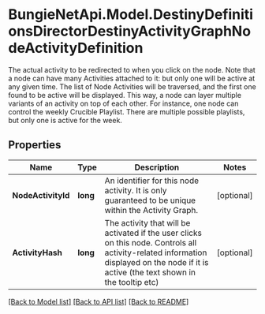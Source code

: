 # BungieNetApi.Model.DestinyDefinitionsDirectorDestinyActivityGraphNodeActivityDefinition
The actual activity to be redirected to when you click on the node. Note that a node can have many Activities attached to it: but only one will be active at any given time. The list of Node Activities will be traversed, and the first one found to be active will be displayed. This way, a node can layer multiple variants of an activity on top of each other. For instance, one node can control the weekly Crucible Playlist. There are multiple possible playlists, but only one is active for the week.
## Properties

Name | Type | Description | Notes
------------ | ------------- | ------------- | -------------
**NodeActivityId** | **long** | An identifier for this node activity. It is only guaranteed to be unique within the Activity Graph. | [optional] 
**ActivityHash** | **long** | The activity that will be activated if the user clicks on this node. Controls all activity-related information displayed on the node if it is active (the text shown in the tooltip etc) | [optional] 

[[Back to Model list]](../README.md#documentation-for-models) [[Back to API list]](../README.md#documentation-for-api-endpoints) [[Back to README]](../README.md)

